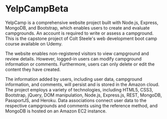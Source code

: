 # YelpCampBeta

YelpCamp is a comprehensive website project built with Node.js, Express, MongoDB, and Bootstrap, which enables users to create and evaluate campgrounds. An account is required to write or assess a campground. This is the capstone project of Colt Steele's web development boot camp course available on Udemy.

The website enables non-registered visitors to view campground and review details. However, logged-in users can modify campground information or comments. Furthermore, users can only delete or edit the content they have created.

The information added by users, including user data, campground information, and comments, will persist and is stored in the Amazon cloud. The project employs a variety of technologies, including HTML5, CSS3, Bootstrap, jQuery, DOM manipulation, Node.js, Express.js, REST, MongoDB, PassportJS, and Heroku. Data associations connect user data to the respective campgrounds and comments using the reference method, and MongoDB is hosted on an Amazon EC2 instance.
